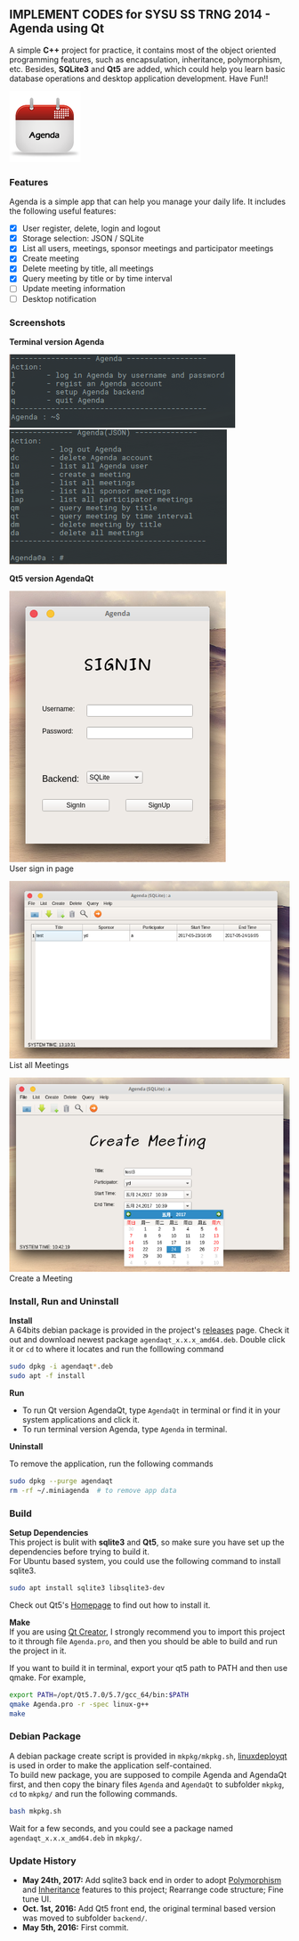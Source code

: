## IMPLEMENT CODES for SYSU SS TRNG 2014 - Agenda using Qt

A simple **C\+\+** project for practice, it contains most of the object oriented programming features, such as encapsulation, inheritance, polymorphism, etc. Besides, **SQLite3** and **Qt5** are added, which could help you learn basic database operations and desktop application development. Have Fun!!

![icon](mkpkg/others/icon.png)

### Features

Agenda is a simple app that can help you manage your daily life. It includes the following useful features:

- [x] User register, delete, login and logout
- [x] Storage selection: JSON / SQLite
- [x] List all users, meetings, sponsor meetings and participator meetings
- [x] Create meeting
- [x] Delete meeting by title, all meetings
- [x] Query meeting by title or by time interval
- [ ] Update meeting information
- [ ] Desktop notification

### Screenshots

**Terminal version Agenda**

![](pic/1.png)     
![](pic/2.png)     

**Qt5 version AgendaQt**

![login](pic/3.png)     
User sign in page

![list_all_meeting](pic/4.png)      
List all Meetings

![create_meeting](pic/5.png)     
Create a Meeting

### Install, Run and Uninstall

**Install**     
A 64bits debian package is provided in the project's [releases](https://github.com/chenyvehtung/Agenda/releases) page. Check it out and download newest package `agendaqt_x.x.x_amd64.deb`. Double click it or  `cd` to where it locates and run the folllowing command

```sh
sudo dpkg -i agendaqt*.deb
sudo apt -f install
```
**Run**     

* To run Qt version AgendaQt, type `AgendaQt` in terminal or find it in your system applications and click it.
* To run terminal version Agenda, type `Agenda` in terminal.

**Uninstall**    

To remove the application, run the following commands

```sh
sudo dpkg --purge agendaqt
rm -rf ~/.miniagenda  # to remove app data
```

### Build

**Setup Dependencies**    
This project is bulit with **sqlite3** and **Qt5**, so make sure you have set up the dependencies before trying to build it.     
For Ubuntu based system, you could use the following command to install sqlite3.

```sh
sudo apt install sqlite3 libsqlite3-dev
```

Check out Qt5's [Homepage](https://www.qt.io/developers/) to find out how to install it.     

**Make**     
If you are using [Qt Creator](https://www.qt.io/ide/), I strongly recommend you to import this project to it through file `Agenda.pro`, and then you should be able to build and run the project in it.     

If you want to build it in terminal, export your qt5 path to PATH and then use qmake. For example,

```sh
export PATH=/opt/Qt5.7.0/5.7/gcc_64/bin:$PATH
qmake Agenda.pro -r -spec linux-g++
make
```

### Debian Package

A debian package create script is provided in `mkpkg/mkpkg.sh`, [linuxdeployqt](https://github.com/probonopd/linuxdeployqt) is used in order to make the application self-contained.      
To build new package, you are supposed to compile Agenda and AgendaQt first, and then copy the binary files `Agenda` and `AgendaQt` to subfolder `mkpkg`, `cd` to `mkpkg/` and run the following commands.

```sh
bash mkpkg.sh
```

Wait for a few seconds, and you could see a package named `agendaqt_x.x.x_amd64.deb` in `mkpkg/`.

### Update History

* **May 24th, 2017:** Add sqlite3 back end in order to adopt [Polymorphism](https://en.wikipedia.org/wiki/Polymorphism_(computer_science)) and [Inheritance](https://en.wikipedia.org/wiki/Inheritance_(object-oriented_programming)) features to this project; Rearrange code structure; Fine tune UI.
* **Oct. 1st, 2016:** Add Qt5 front end, the original terminal based version was moved to subfolder `backend/`.
* **May 5th, 2016:** First commit.
